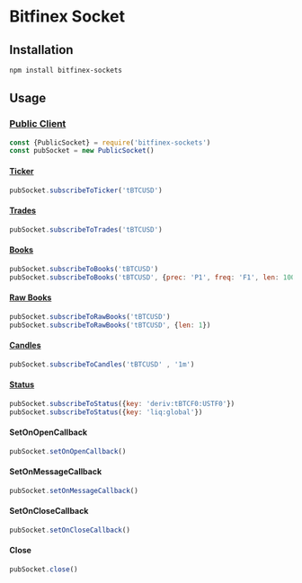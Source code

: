 # Bitfinex Socket 

## Installation
```bash
npm install bitfinex-sockets
```

## Usage

### [Public Client](https://docs.bitfinex.com/docs/ws-public)

```javascript
const {PublicSocket} = require('bitfinex-sockets')
const pubSocket = new PublicSocket()
```

#### [Ticker](https://docs.bitfinex.com/v2/reference#ws-public-ticker)
```javascript
pubSocket.subscribeToTicker('tBTCUSD')
```

#### [Trades](https://docs.bitfinex.com/v2/reference#ws-public-trades)
```javascript
pubSocket.subscribeToTrades('tBTCUSD')
```

#### [Books](https://docs.bitfinex.com/v2/reference#ws-public-order-books)
```javascript
pubSocket.subscribeToBooks('tBTCUSD')
pubSocket.subscribeToBooks('tBTCUSD', {prec: 'P1', freq: 'F1', len: 100})
```

#### [Raw Books](https://docs.bitfinex.com/v2/reference#ws-public-raw-order-books)
```javascript
pubSocket.subscribeToRawBooks('tBTCUSD')
pubSocket.subscribeToRawBooks('tBTCUSD', {len: 1})
```

#### [Candles](https://docs.bitfinex.com/v2/reference#ws-public-candle)
```javascript
pubSocket.subscribeToCandles('tBTCUSD' , '1m')
```

#### [Status](https://docs.bitfinex.com/reference#ws-public-status)
```javascript
pubSocket.subscribeToStatus({key: 'deriv:tBTCF0:USTF0'})
pubSocket.subscribeToStatus({key: 'liq:global'})
```

#### SetOnOpenCallback
```javascript
pubSocket.setOnOpenCallback()
```

#### SetOnMessageCallback
```javascript
pubSocket.setOnMessageCallback()
```

#### SetOnCloseCallback
```javascript
pubSocket.setOnCloseCallback()
```

#### Close
```javascript
pubSocket.close()
```
